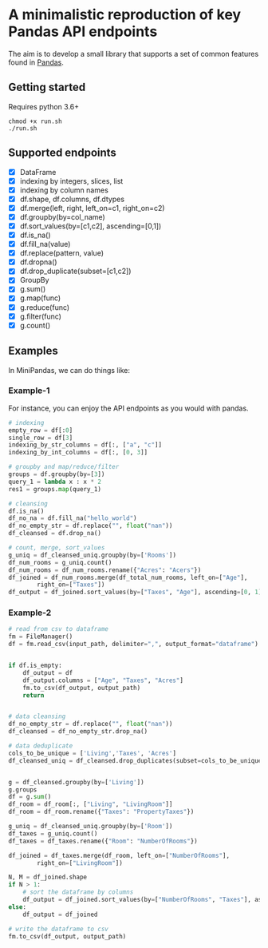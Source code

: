 # A minimalistic reproduction of key Pandas API endpoints

The aim is to develop a small library that supports a set of common features found in [Pandas](https://pandas.pydata.org/).

## Getting started
Requires python 3.6+

```
chmod +x run.sh
./run.sh
```

## Supported endpoints
- [x] DataFrame
-   [x] indexing by integers, slices, list
-   [x] indexing by column names
-   [x] df.shape, df.columns, df.dtypes
-   [x] df.merge(left, right, left_on=c1, right_on=c2)
-   [x] df.groupby(by=col_name)
-   [x] df.sort_values(by=[c1,c2], ascending=[0,1])
-   [x] df.is_na()
-   [x] df.fill_na(value)
-   [x] df.replace(pattern, value)
-   [x] df.dropna()
-   [x] df.drop_duplicate(subset=[c1,c2])
- [x] GroupBy
-   [x] g.sum()
-   [x] g.map(func)
-   [x] g.reduce(func)
-   [x] g.filter(func)
-   [x] g.count()

## Examples
In MiniPandas, we can do things like:

### Example-1

For instance, you can enjoy the API endpoints as you would with pandas.
```python
# indexing
empty_row = df[:0]
single_row = df[3]
indexing_by_str_columns = df[:, ["a", "c"]]
indexing_by_int_columns = df[:, [0, 3]]

# groupby and map/reduce/filter
groups = df.groupby(by=[3])
query_1 = lambda x : x * 2
res1 = groups.map(query_1)

# cleansing
df.is_na()
df_no_na = df.fill_na("hello_world")
df_no_empty_str = df.replace("", float("nan"))
df_cleansed = df.drop_na()

# count, merge, sort_values
g_uniq = df_cleansed_uniq.groupby(by=['Rooms'])
df_num_rooms = g_uniq.count()
df_num_rooms = df_num_rooms.rename({"Acres": "Acers"})
df_joined = df_num_rooms.merge(df_total_num_rooms, left_on=["Age"],
        right_on=["Taxes"])
df_output = df_joined.sort_values(by=["Taxes", "Age"], ascending=[0, 1])
```

### Example-2 

```python
# read from csv to dataframe
fm = FileManager()
df = fm.read_csv(input_path, delimiter=",", output_format="dataframe")


if df.is_empty:
    df_output = df
    df_output.columns = ["Age", "Taxes", "Acres"]
    fm.to_csv(df_output, output_path)
    return


# data cleansing
df_no_empty_str = df.replace("", float("nan"))
df_cleansed = df_no_empty_str.drop_na()

# data deduplicate
cols_to_be_unique = ['Living','Taxes', 'Acres']
df_cleansed_uniq = df_cleansed.drop_duplicates(subset=cols_to_be_unique)


g = df_cleansed.groupby(by=['Living'])
g.groups
df = g.sum()
df_room = df_room[:, ["Living", "LivingRoom"]]
df_room = df_room.rename({"Taxes": "PropertyTaxes"})

g_uniq = df_cleansed_uniq.groupby(by=['Room'])
df_taxes = g_uniq.count()
df_taxes = df_taxes.rename({"Room": "NumberOfRooms"})

df_joined = df_taxes.merge(df_room, left_on=["NumberOfRooms"],
        right_on=["LivingRoom"]) 

N, M = df_joined.shape
if N > 1:
    # sort the dataframe by columns
    df_output = df_joined.sort_values(by=["NumberOfRooms", "Taxes"], ascending=[0, 1])
else:
    df_output = df_joined

# write the dataframe to csv
fm.to_csv(df_output, output_path)
```

